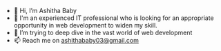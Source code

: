 - 👋 Hi, I’m Ashitha Baby
- 👀 I'm an experienced IT professional who is looking for an appropriate opportunity in web development to widen my skill.
- 🌱 I’m trying to deep dive in the vast world of web development 
- 📫 Reach me on ashithababy03@gmail.com

<!---
ashithababy03/ashithababy03 is a ✨ special ✨ repository because its `README.md` (this file) appears on your GitHub profile.
You can click the Preview link to take a look at your changes.
--->
